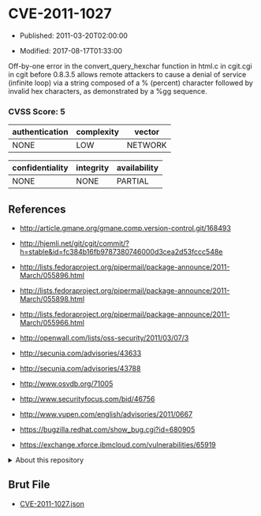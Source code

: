 # CVE-2011-1027

- Published: 2011-03-20T02:00:00

- Modified: 2017-08-17T01:33:00

Off-by-one error in the convert_query_hexchar function in html.c in cgit.cgi in cgit before 0.8.3.5 allows remote attackers to cause a denial of service (infinite loop) via a string composed of a % (percent) character followed by invalid hex characters, as demonstrated by a %gg sequence.

### CVSS Score: **5**

| authentication | complexity | vector |
| --- | --- | --- |
| NONE | LOW | NETWORK |

| confidentiality | integrity | availability |
| --- | --- | --- |
| NONE | NONE | PARTIAL |

## References

* http://article.gmane.org/gmane.comp.version-control.git/168493

* http://hjemli.net/git/cgit/commit/?h=stable&id=fc384b16fb9787380746000d3cea2d53fccc548e

* http://lists.fedoraproject.org/pipermail/package-announce/2011-March/055896.html

* http://lists.fedoraproject.org/pipermail/package-announce/2011-March/055898.html

* http://lists.fedoraproject.org/pipermail/package-announce/2011-March/055966.html

* http://openwall.com/lists/oss-security/2011/03/07/3

* http://secunia.com/advisories/43633

* http://secunia.com/advisories/43788

* http://www.osvdb.org/71005

* http://www.securityfocus.com/bid/46756

* http://www.vupen.com/english/advisories/2011/0667

* https://bugzilla.redhat.com/show_bug.cgi?id=680905

* https://exchange.xforce.ibmcloud.com/vulnerabilities/65919

<details>
<summary>About this repository</summary> 

  This repository is part of the project [Live Hack CVE](https://github.com/Live-Hack-CVE). Main website can be found [www.live-hack.org](https://www.live-hack.org) 
  
  Made by [Sn0wAlice](https://github.com/Sn0wAlice) for the people that care about security and need to have a feed of the latest CVEs. Hope you enjoy it, don't forget to star the repo and follow me on [Twitter](https://twitter.com/Sn0wAlice) and [Github](https://github.com/Sn0wAlice). And that is my [personnal website](https://www.alice-snow.me/)

  - [Home Page](https://github.com/Live-Hack-CVE)
  - [Framework](https://github.com/Live-Hack-CVE/cve-framework)
  - [CVE database](https://github.com/Live-Hack-CVE/full_database)
  - [Changelog](https://github.com/Live-Hack-CVE/Changelog)
</details>

## Brut File

* [CVE-2011-1027.json](https://raw.githubusercontent.com/Live-Hack-CVE/full_database/main/cves/2011/CVE-2011-1027.json)

